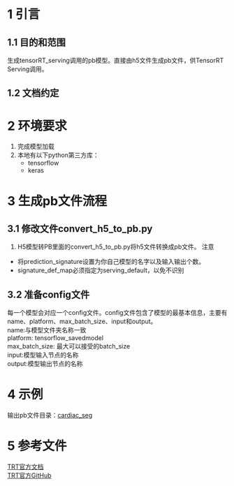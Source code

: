 # 1 引言
## 1.1 目的和范围
生成tensorRT_serving调用的pb模型。直接由h5文件生成pb文件，供TensorRT Serving调用。   

## 1.2 文档约定


# 2 环境要求

1. 完成模型加载
2. 本地有以下python第三方库：
    - tensorflow
    - keras

# 3 生成pb文件流程

## 3.1 修改文件convert_h5_to_pb.py

1. H5模型转PB里面的convert_h5_to_pb.py将h5文件转换成pb文件。
注意
- 将prediction_signature设置为你自己模型的名字以及输入输出个数。
- signature_def_map必须指定为serving_default，以免不识别

## 3.2 准备config文件

每一个模型会对应一个config文件。config文件包含了模型的最基本信息，主要有name、platform、max_batch_size、input和output。   
name:与模型文件夹名称一致   
platform: tensorflow_savedmodel   
max_batch_size: 最大可以接受的batch_size   
input:模型输入节点的名称   
output:模型输出节点的名称   

# 4 示例
输出pb文件目录：[cardiac_seg](3_model_transfer_TRT/3_mount/demo/trt_gpu_models/cardiac_seg)

# 5 参考文件
[TRT官方文档](https://docs.nvidia.com/deeplearning/sdk/inference-server-archived/tensorrt_inference_server_130/tensorrt-inference-server-guide/docs/model_configuration.html?highlight=tensorflow_savedmodel)   
[TRT官方GitHub](https://github.com/NVIDIA/tensorrt-inference-server)
